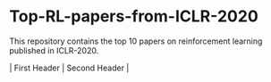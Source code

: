 # Top-RL-papers-from-ICLR-2020
This repository contains the top 10 papers on reinforcement learning published in ICLR-2020.

| First Header  | Second Header |
